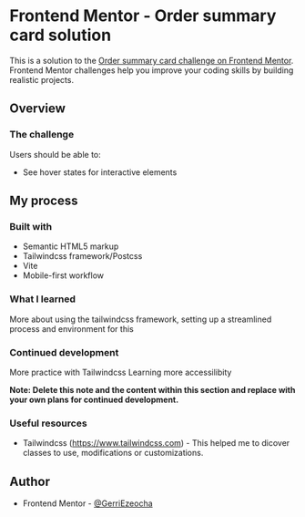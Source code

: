 # Frontend Mentor - Order summary card solution

This is a solution to the [Order summary card challenge on Frontend Mentor](https://www.frontendmentor.io/challenges/order-summary-component-QlPmajDUj). Frontend Mentor challenges help you improve your coding skills by building realistic projects. 


## Overview

### The challenge

Users should be able to:

- See hover states for interactive elements

## My process

### Built with

- Semantic HTML5 markup
- Tailwindcss framework/Postcss 
- Vite
- Mobile-first workflow

### What I learned

More about using the tailwindcss framework, setting up a streamlined process and environment for this

### Continued development
More practice with Tailwindcss
Learning more accessilibity

**Note: Delete this note and the content within this section and replace with your own plans for continued development.**

### Useful resources

- Tailwindcss (https://www.tailwindcss.com) - This helped me to dicover classes to use, modifications or customizations.


## Author
- Frontend Mentor - [@GerriEzeocha](https://www.frontendmentor.io/profile/GerriEzeocha)
